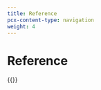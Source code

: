 ```yaml
---
title: Reference
pcx-content-type: navigation
weight: 4
---
```


# Reference

{{<directory-listing>}}